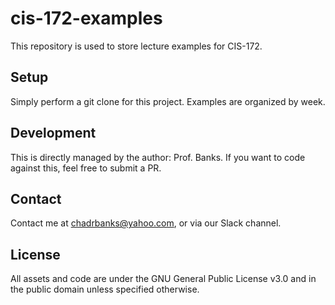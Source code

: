 # cis-172-examples
This repository is used to store lecture examples for CIS-172.

## Setup
Simply perform a git clone for this project.
Examples are organized by week.

## Development
This is directly managed by the author: Prof. Banks.
If you want to code against this, feel free to submit a PR.

## Contact
Contact me at chadrbanks@yahoo.com,
or via our Slack channel.

## License
All assets and code are under the GNU General Public License v3.0 and in the public domain unless specified otherwise.
